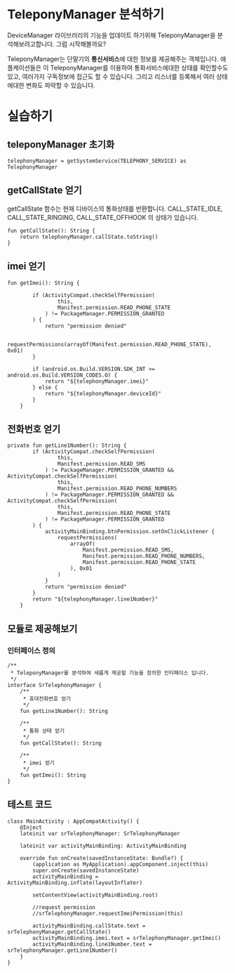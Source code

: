 # TeleponyManager 분석하기

DeviceManager 라이브러리의 기능을 업데이트 하기위해 TeleponyManager을 분석해보려고합니다. 그럼 시작해볼까요?

TeleponyManager는 단말기의 <b>통신서비스</b>에 대한 정보를 제공해주는 객체입니다. 애플케이션들은 이 TeleponyManager를 이용하여 통화서비스에대한 상태를 확인할수도있고, 여러가지 구독정보에 접근도 할 수 있습니다. 그리고 리스너를 등록해서 여러 상태에대한 변화도 파악할 수 있습니다.



# 실습하기

## teleponyManager 초기화
```
telephonyManager = getSystemService(TELEPHONY_SERVICE) as TelephonyManager
```

## getCallState 얻기
getCallState 함수는 현재 디바이스의 통화상태를 반환합니다.
CALL_STATE_IDLE, CALL_STATE_RINGING, CALL_STATE_OFFHOOK
의 상태가 있습니다.
```
fun getCallState(): String {
    return telephonyManager.callState.toString()
}
```

## imei 얻기
```
fun getImei(): String {

        if (ActivityCompat.checkSelfPermission(
                this,
                Manifest.permission.READ_PHONE_STATE
            ) != PackageManager.PERMISSION_GRANTED
        ) {
            return "permission denied"

            requestPermissions(arrayOf(Manifest.permission.READ_PHONE_STATE), 0x01)
        }

        if (android.os.Build.VERSION.SDK_INT >= android.os.Build.VERSION_CODES.O) {
            return "${telephonyManager.imei}"
        } else {
            return "${telephonyManager.deviceId}"
        }
    }
```

## 전화번호 얻기
```
private fun getLine1Number(): String {
        if (ActivityCompat.checkSelfPermission(
                this,
                Manifest.permission.READ_SMS
            ) != PackageManager.PERMISSION_GRANTED && ActivityCompat.checkSelfPermission(
                this,
                Manifest.permission.READ_PHONE_NUMBERS
            ) != PackageManager.PERMISSION_GRANTED && ActivityCompat.checkSelfPermission(
                this,
                Manifest.permission.READ_PHONE_STATE
            ) != PackageManager.PERMISSION_GRANTED
        ) {
            activityMainBinding.btnPermission.setOnClickListener {
                requestPermissions(
                    arrayOf(
                        Manifest.permission.READ_SMS,
                        Manifest.permission.READ_PHONE_NUMBERS,
                        Manifest.permission.READ_PHONE_STATE
                    ), 0x01
                )
            }
            return "permission denied"
        }
        return "${telephonyManager.line1Number}"
    }
```

## 모듈로 제공해보기

### 인터페이스 정의
```
/**
 * TeleponyManager를 분석하여 새롭게 제공할 기능을 정의한 인터페이스 입니다.
 */
interface SrTelephonyManager {
    /**
     * 휴대전화번호 얻기
     */
    fun getLine1Number(): String

    /**
     * 통화 상태 얻기
     */
    fun getCallState(): String

    /**
     * imei 얻기
     */
    fun getImei(): String
}
```

## 테스트 코드
```
class MainActivity : AppCompatActivity() {
    @Inject
    lateinit var srTelephonyManager: SrTelephonyManager

    lateinit var activityMainBinding: ActivityMainBinding

    override fun onCreate(savedInstanceState: Bundle?) {
        (application as MyApplication).appComponent.inject(this)
        super.onCreate(savedInstanceState)
        activityMainBinding = ActivityMainBinding.inflate(layoutInflater)

        setContentView(activityMainBinding.root)

        //request permission
        //srTelephonyManager.requestImeiPermission(this)

        activityMainBinding.callState.text = srTelephonyManager.getCallState()
        activityMainBinding.imei.text = srTelephonyManager.getImei()
        activityMainBinding.line1Number.text = srTelephonyManager.getLine1Number()
    }
}
```